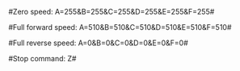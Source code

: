 
#Zero speed:
A=255&B=255&C=255&D=255&E=255&F=255#

#Full forward speed:
A=510&B=510&C=510&D=510&E=510&F=510#

#Full reverse speed:
A=0&B=0&C=0&D=0&E=0&F=0#

#Stop command:
Z#



